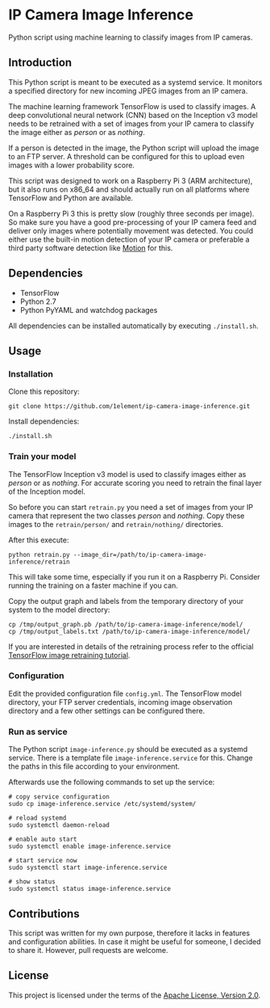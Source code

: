 # IP Camera Image Inference

Python script using machine learning to classify images from IP cameras.


## Introduction

This Python script is meant to be executed as a systemd service. It 
monitors a specified directory for new incoming JPEG images from an 
IP camera.

The machine learning framework TensorFlow is used to classify images.
A deep convolutional neural network (CNN) based on the Inception v3 model 
needs to be retrained with a set of images from your IP camera to classify 
the image either as *person* or as *nothing*.

If a person is detected in the image, the Python script will upload the 
image to an FTP server. A threshold can be configured for this to upload 
even images with a lower probability score.

This script was designed to work on a Raspberry Pi 3 (ARM architecture), 
but it also runs on x86_64 and should actually run on all platforms where 
TensorFlow and Python are available.

On a Raspberry Pi 3 this is pretty slow (roughly three seconds per image). 
So make sure you have a good pre-processing of your IP camera feed and 
deliver only images where potentially movement was detected. You could 
either use the built-in motion detection of your IP camera or preferable 
a third party software detection like [Motion](https://motion-project.github.io/) for this.


## Dependencies

* TensorFlow
* Python 2.7
* Python PyYAML and watchdog packages

All dependencies can be installed automatically by executing `./install.sh`.


## Usage

### Installation

Clone this repository:

```
git clone https://github.com/1element/ip-camera-image-inference.git
```

Install dependencies:

```
./install.sh
```


### Train your model

The TensorFlow Inception v3 model is used to classify images either as
*person* or as *nothing*. For accurate scoring you need to retrain the 
final layer of the Inception model.

So before you can start `retrain.py` you need a set of images from your 
IP camera that represent the two classes *person* and *nothing*. 
Copy these images to the `retrain/person/` and `retrain/nothing/` 
directories.

After this execute:

```
python retrain.py --image_dir=/path/to/ip-camera-image-inference/retrain
```

This will take some time, especially if you run it on a Raspberry Pi. 
Consider running the training on a faster machine if you can.

Copy the output graph and labels from the temporary directory of 
your system to the model directory:

```
cp /tmp/output_graph.pb /path/to/ip-camera-image-inference/model/
cp /tmp/output_labels.txt /path/to/ip-camera-image-inference/model/
```

If you are interested in details of the retraining process refer 
to the official [TensorFlow image retraining tutorial](https://www.tensorflow.org/tutorials/image_retraining).


### Configuration

Edit the provided configuration file `config.yml`. The TensorFlow model 
directory, your FTP server credentials, incoming image observation 
directory and a few other settings can be configured there.


### Run as service

The Python script `image-inference.py` should be executed as a systemd 
service. There is a template file `image-inference.service` for this.
Change the paths in this file according to your environment.

Afterwards use the following commands to set up the service:

```
# copy service configuration
sudo cp image-inference.service /etc/systemd/system/

# reload systemd
sudo systemctl daemon-reload

# enable auto start
sudo systemctl enable image-inference.service

# start service now
sudo systemctl start image-inference.service

# show status
sudo systemctl status image-inference.service
```


## Contributions

This script was written for my own purpose, therefore it lacks in 
features and configuration abilities. In case it might be useful for 
someone, I decided to share it. However, pull requests are welcome.


## License

This project is licensed under the terms of the [Apache License, Version 2.0](https://github.com/1element/ip-camera-image-inference/blob/master/LICENSE).
